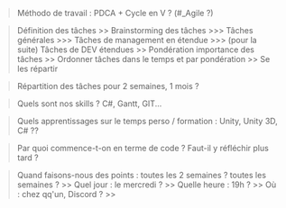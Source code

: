 > Méthodo de travail : PDCA + Cycle en V ? (#_Agile ?)

> Définition des tâches
	>> Brainstorming des tâches
		>>> Tâches générales
		>>> Tâches de management en étendue
		>>> (pour la suite) Tâches de DEV étendues
	>> Pondération importance des tâches
	>> Ordonner tâches dans le temps et par pondération
	>> Se les répartir

> Répartition des tâches pour 2 semaines, 1 mois ?

> Quels sont nos skills ? C#, Gantt, GIT...

> Quels apprentissages sur le temps perso / formation : Unity, Unity 3D, C# ??

> Par quoi commence-t-on en terme de code ? Faut-il y réfléchir plus tard ?

> Quand faisons-nous des points : toutes les 2 semaines ? toutes les semaines ?
	>> Quel jour : le mercredi ?
	>> Quelle heure : 19h ?
	>> Où : chez qq'un, Discord ?
	>> 